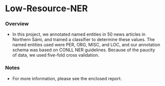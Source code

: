 # Low-Resource-NER

### Overview ###
- In this project, we annotated named entities in 50 news articles in Northern Sámi, and trained a classifier to determine these values. The named entities used were PER, ORG, MISC, and LOC, and our annotation schema was based on CONLL NER guidelines. Because of the paucity of data, we used five-fold cross validation.

### Notes ###
- For more information, please see the enclosed report.
